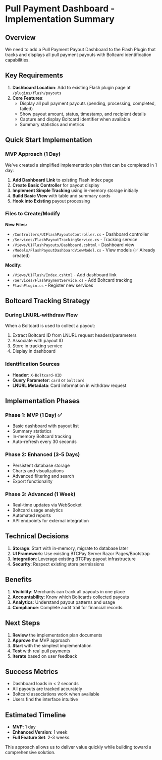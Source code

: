 # Pull Payment Dashboard - Implementation Summary

## Overview

We need to add a Pull Payment Payout Dashboard to the Flash Plugin that tracks and displays all pull payment payouts with Boltcard identification capabilities.

## Key Requirements

1. **Dashboard Location**: Add to existing Flash plugin page at `/plugins/flash/payouts`
2. **Core Features**:
   - Display all pull payment payouts (pending, processing, completed, failed)
   - Show payout amount, status, timestamp, and recipient details
   - Capture and display Boltcard identifier when available
   - Summary statistics and metrics

## Quick Start Implementation

### MVP Approach (1 Day)

We've created a simplified implementation plan that can be completed in 1 day:

1. **Add Dashboard Link** to existing Flash index page
2. **Create Basic Controller** for payout display
3. **Implement Simple Tracking** using in-memory storage initially
4. **Build Basic View** with table and summary cards
5. **Hook into Existing** payout processing

### Files to Create/Modify

**New Files:**
- `/Controllers/UIFlashPayoutsController.cs` - Dashboard controller
- `/Services/FlashPayoutTrackingService.cs` - Tracking service
- `/Views/UIFlashPayouts/Dashboard.cshtml` - Dashboard view
- `/Models/FlashPayoutDashboardViewModel.cs` - View models (✅ Already created)

**Modify:**
- `/Views/UIFlash/Index.cshtml` - Add dashboard link
- `/Services/FlashPaymentService.cs` - Add Boltcard tracking
- `FlashPlugin.cs` - Register new services

## Boltcard Tracking Strategy

### During LNURL-withdraw Flow

When a Boltcard is used to collect a payout:

1. Extract Boltcard ID from LNURL request headers/parameters
2. Associate with payout ID
3. Store in tracking service
4. Display in dashboard

### Identification Sources

- **Header**: `X-Boltcard-UID`
- **Query Parameter**: `card` or `boltcard`
- **LNURL Metadata**: Card information in withdraw request

## Implementation Phases

### Phase 1: MVP (1 Day) ✅
- Basic dashboard with payout list
- Summary statistics
- In-memory Boltcard tracking
- Auto-refresh every 30 seconds

### Phase 2: Enhanced (3-5 Days)
- Persistent database storage
- Charts and visualizations
- Advanced filtering and search
- Export functionality

### Phase 3: Advanced (1 Week)
- Real-time updates via WebSocket
- Boltcard usage analytics
- Automated reports
- API endpoints for external integration

## Technical Decisions

1. **Storage**: Start with in-memory, migrate to database later
2. **UI Framework**: Use existing BTCPay Server Razor Pages/Bootstrap
3. **Integration**: Leverage existing BTCPay payout infrastructure
4. **Security**: Respect existing store permissions

## Benefits

1. **Visibility**: Merchants can track all payouts in one place
2. **Accountability**: Know which Boltcards collected payouts
3. **Analytics**: Understand payout patterns and usage
4. **Compliance**: Complete audit trail for financial records

## Next Steps

1. **Review** the implementation plan documents
2. **Approve** the MVP approach
3. **Start** with the simplest implementation
4. **Test** with real pull payments
5. **Iterate** based on user feedback

## Success Metrics

- Dashboard loads in < 2 seconds
- All payouts are tracked accurately
- Boltcard associations work when available
- Users find the interface intuitive

## Estimated Timeline

- **MVP**: 1 day
- **Enhanced Version**: 1 week
- **Full Feature Set**: 2-3 weeks

This approach allows us to deliver value quickly while building toward a comprehensive solution.